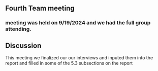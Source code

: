 ## Fourth Team meeting

### meeting was held on 9/19/2024 and we had the full group attending.

## Discussion
This meeting we finalized our our interviews and inputed them into the report and filled in some of the 5.3 subsections on the report
